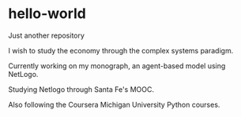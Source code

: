 # hello-world
Just another repository

I wish to study the economy through the complex systems paradigm.

Currently working on my monograph, an agent-based model using NetLogo.

Studying Netlogo through Santa Fe's MOOC.

Also following the Coursera Michigan University Python courses.
